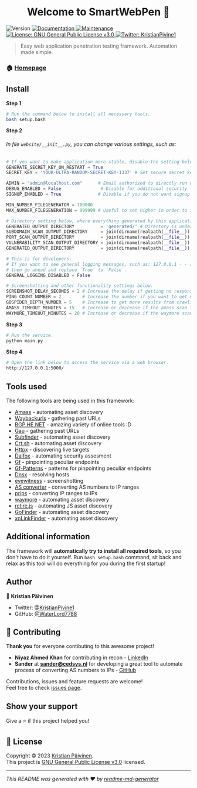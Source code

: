 <h1 align="center">Welcome to SmartWebPen 👋</h1>
<p>
  <img alt="Version" src="https://img.shields.io/badge/version-1.0.0-blue.svg?cacheSeconds=2592000" />
  <a href="https://github.com/WaterLord7788/SmartWebPen#readme" target="_blank">
    <img alt="Documentation" src="https://img.shields.io/badge/documentation-yes-brightgreen.svg" />
  </a>
  <a href="https://github.com/kefranabg/readme-md-generator/graphs/commit-activity" target="_blank">
    <img alt="Maintenance" src="https://img.shields.io/badge/Maintained%3F-yes-green.svg" />
  </a>
  <a href="https://github.com/WaterLord7788/SmartWebPen/blob/main/LICENSE" target="_blank">
    <img alt="License: GNU General Public License v3.0" src="https://img.shields.io/github/license/WaterLord7788/SmartWebPen" />
  </a>
  <a href="https://twitter.com/KristianPivine1" target="_blank">
    <img alt="Twitter: KristianPivine1" src="https://img.shields.io/twitter/follow/KristianPivine1.svg?style=social" />
  </a>
</p>

> Easy web application penetration testing framework. Automation made simple.

### 🏠 [Homepage](https://github.com/WaterLord7788/SmartWebPen#readme)

## Install

<b>Step 1 </b>
```sh
# Run the command below to install all necessary tools.
bash setup.bash
```

<b>Step 2</b>

###### In file `website/__init__.py`, you can change various settings, such as:

```python
# If you want to make application more stable, disable the setting below by setting the value to `False`.
GENERATE_SECRET_KEY_ON_RESTART = True
SECRET_KEY = 'YOUR-ULTRA-RANDOM-SECRET-KEY-1337' # Set secure secret key, if auto-generation of secret keys is disabled. 

ADMIN = "admin@localhost.com"      # Email authorized to directly run debugging functionalities, if value below is set to `True`.
DEBUG_ENABLED = False               # Disable for additional security - disables command execution in `/debug`.
SIGNUP_ENABLED = True              # Disable if you do not want signup to be accessible.

MIN_NUMBER_FILEGENERATOR = 100000
MAX_NUMBER_FILEGENERATION = 999999 # Useful to set higher in order to increase randomness.

# Directory setting below, where everything generated by this application will be located.
GENERATED_OUTPUT_DIRECTORY          = 'generated/' # Directory is under website/
SUBDOMAIN_SCAN_OUTPUT_DIRECTORY     = join(dirname(realpath(__file__)), GENERATED_OUTPUT_DIRECTORY, 'subdomains/')
PORT_SCAN_OUTPUT_DIRECTORY          = join(dirname(realpath(__file__)), GENERATED_OUTPUT_DIRECTORY, 'ports/')
VULNERABILITY_SCAN_OUTPUT_DIRECTORY = join(dirname(realpath(__file__)), GENERATED_OUTPUT_DIRECTORY, 'vulnerabilities/')
GENERATED_OUTPUT_DIRECTORY          = join(dirname(realpath(__file__)), GENERATED_OUTPUT_DIRECTORY)

# This is for developers.
# If you want to see general logging messages, such as: 127.0.0.1 - - [15/Feb/2013 10:52:22] "GET /index.html HTTP/1.1" 200
# then go ahead and replace `True` to `False`.
GENERAL_LOGGING_DISABLED = False

# Screenshotting and other functionality settings below.
SCREENSHOT_DELAY_SECONDS = 2 # Increase the delay if getting no responses from alive targets.
PING_COUNT_NUMBER = 2        # Increase the number if you want to get more accurate results.
GOSPIDER_DEPTH_NUMBER = 5    # Increase to get more results from crawling a target.
AMASS_TIMEOUT_MINUTES = 15   # Increase or decrease if the amass scan takes too much time.
WAYMORE_TIMEOUT_MINUTES = 20 # Increase or decrease if the waymore scan takes too much time.
```

<b>Step 3</b>
```sh
# Run the service.
python main.py
```

<b>Step 4</b>
```sh
# Open the link below to access the service via a web browser.
http://127.0.0.1:5000/
```


## Tools used
The following tools are being used in this framework:
* [Amass](https://github.com/owasp-amass/amass) - automating asset discovery
* [Waybackurls](https://github.com/tomnomnom/waybackurls) - gathering past URLs
* [BGP.HE.NET](BGP.HE.NET) - amazing variety of online tools :D
* [Gau](https://github.com/lc/gau) - gathering past URLs
* [Subfinder](https://github.com/projectdiscovery/subfinder) - automating asset discovery
* [Crt.sh](https://crt.sh/) - automating asset discovery
* [Httpx](https://github.com/projectdiscovery/httpx) - discovering live targets
* [Dalfox](https://github.com/hahwul/dalfox) - automating security assesment
* [Gf](https://github.com/tomnomnom/gf) - pinpointing peculiar endpoints
* [Gf-Patterns](https://github.com/1ndianl33t/Gf-Patterns) - patterns for pinpointing peculiar endpoints
* [Dnsx](https://github.com/projectdiscovery/dnsx) - resolving hosts
* [eyewitness](https://github.com/RedSiege/EyeWitness) - screenshotting
* [AS converter](https://gist.github.com/sanderfoobar/6d98bcad533855b1b81b7fdd4e04930e) - converting AS numbers to IP ranges
* [prips](https://gitlab.com/prips/prips) - converting IP ranges to IPs
* [waymore](https://github.com/xnl-h4ck3r/waymore) - automating asset discovery
* [retire.js](https://github.com/RetireJS/retire.js) - automating JS asset discovery
* [GoFinder](https://github.com/kkirsche/gofinder) - automating asset discovery
* [xnLinkFinder](https://github.com/xnl-h4ck3r/xnLinkFinder) - automating asset discovery


## Additional information
The framework will **automatically try to install all required tools**, so you don't have to do it yourself. Run `bash setup.bash` command, sit back and relax as this tool will do everything for you during the first startup!


## Author

👤 **Kristian Päivinen**

* Twitter: [@KristianPivine1](https://twitter.com/KristianPivine1)
* GitHub: [@WaterLord7788](https://github.com/WaterLord7788)

## 🤝 Contributing

**Thank you** for everyone contibuting to this awesome project!
- **Niyaz Ahmed Khan** for contributing in recon - [LinkedIn](https://www.linkedin.com/in/niyaz-khan-093867267)
- **Sander** at **sander@cedsys.nl** for developing a great tool to automate process of converting AS numbers to IPs - [GitHub](https://gist.github.com/sanderfoobar)


Contributions, issues and feature requests are welcome!<br />Feel free to check [issues page](https://github.com/WaterLord7788/SmartWebPen/issues). 


## Show your support

Give a ⭐️ if this project helped you!

## 📝 License

Copyright © 2023 [Kristian Päivinen](https://github.com/WaterLord7788).<br />
This project is [GNU General Public License v3.0](https://github.com/WaterLord7788/SmartWebPen/blob/main/LICENSE) licensed.

***
_This README was generated with ❤️ by [readme-md-generator](https://github.com/kefranabg/readme-md-generator)_